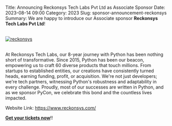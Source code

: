 Title: Announcing Reckonsys Tech Labs Pvt Ltd as Associate Sponsor
Date: 2023-08-14 09:00
Category: 2023
Slug: sponsor-announcement-reckonsys
Summary: We are happy to introduce our Associate sponsor **Reckonsys Tech Labs Pvt Ltd**!

<!-- PELICAN_END_SUMMARY -->
<br>
<div class="text-center">
  <a href="https://www.reckonsys.com/" target="_blank">
    <img src="{static}/images/sponsors/reckonsys.png" alt="reckonsys" class="img-fluid responsive-image">
  </a>
</div>
<br>

At Reckonsys Tech Labs, our 8-year journey with Python has been nothing short of transformative. Since 2015, Python has been our beacon, empowering us to craft 60 diverse products that touch millions. From startups to established entities, our creations have consistently turned heads, earning funding, profit, or acquisition. We're not just developers; we're tech partners, witnessing Python's robustness and adaptability in every challenge. Proudly, most of our successes are written in Python, and as we sponsor PyCon, we celebrate this bond and the countless lives impacted.

Website Link: <a href="https://www.reckonsys.com/" target="_blank">https://www.reckonsys.com/</a>

**[Get your tickets now](https://konfhub.com/pyconindia2023#tickets)**!!
